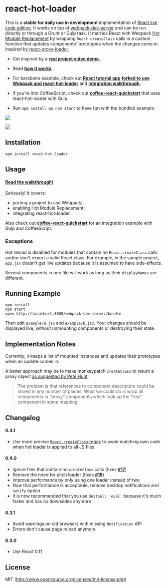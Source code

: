# react-hot-loader

This is a **stable for daily use in development** implementation of [React live code editing](http://www.youtube.com/watch?v=pw4fKkyPPg8). It works on top of [webpack-dev-server](https://github.com/webpack/webpack-dev-server) and can be run directly or through a Grunt or Gulp task. It marries React with Webpack [Hot Module Replacement](http://webpack.github.io/docs/hot-module-replacement.html) by wrapping `React.createClass` calls in a custom function that updates components' prototypes when the changes come in. Inspired by [react-proxy-loader](https://github.com/webpack/react-proxy-loader).

* Get inspired by a **[real project video demo](https://vimeo.com/100010922).**

* Read **[how it works](http://gaearon.github.io/react-hot-loader/).**

* For barebone example, check out **[React tutorial app](http://facebook.github.io/react/docs/tutorial.html)** **[forked to use Webpack and react-hot-loader](https://github.com/gaearon/react-tutorial-hot)** and **[integration walkthrough](http://gaearon.github.io/react-hot-loader/#integration).**

* If you're into CoffeeScript, check out **[coffee-react-quickstart](https://github.com/KyleAMathews/coffee-react-quickstart)** that uses react-hot-loader with Gulp.

* Run `npm install && npm start` to have fun with the bundled example:

![](http://f.cl.ly/items/0d0P3u2T0f2O163K3m1B/2014-07-14%2014_09_02.gif)

![](http://f.cl.ly/items/3T3u3N1d2U30380Z2k2D/2014-07-14%2014_05_49.gif)

## Installation

`npm install react-hot-loader`

## Usage

#### **[Read the walkthrough!](http://gaearon.github.io/react-hot-loader/#integration)**

Seriously! It covers:

* porting a project to use Webpack;
* enabling Hot Module Replacement;
* integrating react-hot-loader.

Also check out **[coffee-react-quickstart](https://github.com/KyleAMathews/coffee-react-quickstart)** for an integration example with Gulp and CoffeeScript.

### Exceptions

Hot reload is disabled for modules that contain no `React.createClass` calls and/or don't export a valid React class. For example, in the sample project, `app.jsx` doesn't get live updates because it is assumed to have side-effects.

Several components in one file will work as long as their `displayName`s are different.

## Running Example

```
npm install
npm start
open http://localhost:8080/webpack-dev-server/bundle
```

Then edit `example/a.jsx` and `example/b.jsx`.
Your changes should be displayed live, without unmounting components or destroying their state.

## Implementation Notes

Currently, it keeps a list of mounted instances and updates their prototypes when an update comes in.

A better approach may be to make monkeypatch `createClass` to return a proxy object [as suggested by Pete Hunt](https://github.com/webpack/webpack/issues/341#issuecomment-48372300):

>The problem is that references to component descriptors could be stored in any number of places. What we could do is wrap all components in "proxy" components which look up the "real" component in some mapping

## Changelog

#### 0.4.1

* Use more precise [`React.createClass` regex](https://github.com/gaearon/react-hot-loader/commit/f71c6785131adcc85b91789da0d0a0b9f1a9713f) to avoid matching own code when hot loader is applied to all JS files.

#### 0.4.0

* Ignore files that contain no `createClass` calls (fixes **[#17](https://github.com/gaearon/react-hot-loader/issues/17)**)
* Remove the need for pitch loader (fixes **[#19](https://github.com/gaearon/react-hot-loader/issues/19)**)
* Improve performance by only using one loader instead of two
* Now that performance is acceptable, remove desktop notifications and `notify` option
* It is now recommended that you use `devtool: 'eval'` because it's much faster and has no downsides anymore

#### 0.3.1

* Avoid warnings on old browsers with missing `Notification` API
* Errors don't cause page reload anymore

#### 0.3.0

* Use React 0.11

## License

MIT (http://www.opensource.org/licenses/mit-license.php)
